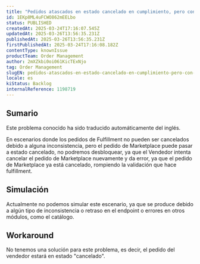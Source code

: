 ```yaml
---
title: "Pedidos atascados en estado cancelado en cumplimiento, pero con Mercado cancelado."
id: 1EKp8ML4uFCWO862mEELbo
status: PUBLISHED
createdAt: 2025-03-24T17:16:07.545Z
updatedAt: 2025-03-26T13:56:35.231Z
publishedAt: 2025-03-26T13:56:35.231Z
firstPublishedAt: 2025-03-24T17:16:08.182Z
contentType: knownIssue
productTeam: Order Management
author: 2mXZkbi0oi061KicTExNjo
tag: Order Management
slugEN: pedidos-atascados-en-estado-cancelado-en-cumplimiento-pero-con-mercado-cancelado
locale: es
kiStatus: Backlog
internalReference: 1198719
---
```


## Sumario

<div class="alert alert-info">
  <p>Este problema conocido ha sido traducido automáticamente del inglés.</p>
</div>


En escenarios donde los pedidos de Fulfillment no pueden ser cancelados debido a alguna inconsistencia, pero el pedido de Marketplace puede pasar a estado cancelado, no podremos desbloquear, ya que el Vendedor intenta cancelar el pedido de Marketplace nuevamente y da error, ya que el pedido de Marketplace ya está cancelado, rompiendo la validación que hace fulfillment.


##

## Simulación


Actualmente no podemos simular este escenario, ya que se produce debido a algún tipo de inconsistencia o retraso en el endpoint o errores en otros módulos, como el catálogo.



## Workaround


No tenemos una solución para este problema, es decir, el pedido del vendedor estará en estado "cancelado".





